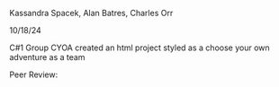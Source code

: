 Kassandra Spacek, Alan Batres, Charles Orr

10/18/24

C#1 Group CYOA
created an html project styled as a choose your own adventure as a team

Peer Review:

